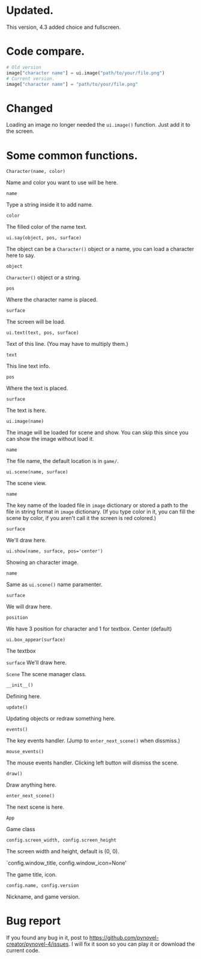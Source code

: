 # Updated.
This version, 4.3 added choice and fullscreen.

# Code compare.

```py
# Old version
image["character name"] = ui.image("path/to/your/file.png")
# Current version.
image["character name"] = "path/to/your/file.png"
```

# Changed
Loading an image no longer needed the `ui.image()` function.
Just add it to the screen.

# Some common functions.

`Character(name, color)`

Name and color you want to use will be here.

`name`

Type a string inside it to add name.

`color`

The filled color of the name text.

`ui.say(object, pos, surface)`

The object can be a `Character()` object or a name, you can
load a character here to say.

`object`

`Character()` object or a string.

`pos`

Where the character name is placed.

`surface`

The screen will be load.

`ui.text(text, pos, surface)`

Text of this line. (You may have to multiply them.)

`text`

This line text info.

`pos`

Where the text is placed.

`surface`

The text is here.

`ui.image(name)`

The image will be loaded for scene and show.
You can skip this since you can show the image
without load it.

`name`

The file name, the default location is in `game/`.

`ui.scene(name, surface)`

The scene view.

`name`

The key name of the loaded file in `image` dictionary
or stored a path to the file in string format in 
`image` dictionary. (If you type color in it,
you can fill the scene by color, if you aren't
call it the screen is red colored.)

`surface`

We'll draw here.

`ui.show(name, surface, pos='center')`

Showing an character image.

`name`

Same as `ui.scene()` name paramenter.

`surface`

We will draw here.

`position`

We have 3 position for character and 1 for textbox.
Center (default)

`ui.box_appear(surface)`

The textbox

`surface`
We'll draw here.

`Scene`
The scene manager class.

`__init__()`

Defining here.

`update()`

Updating objects or redraw something here.

`events()`

The key events handler. (Jump to `enter_next_scene()` when dissmiss.)

`mouse_events()`

The mouse events handler. Clicking left button will dismiss the scene.

`draw()`

Draw anything here.

`enter_next_scene()`

The next scene is here.

`App`

Game class

`config.screen_width, config.screen_height`

The screen width and height, default is (0, 0).

`config.window_title, config.window_icon=None'

The game title, icon.

 `config.name, config.version`
 
 Nickname, and game version.


# Bug report
If you found any bug in it, post to https://github.com/pynovel-creator/pynovel-4/issues. 
I will fix it soon so you can play it or download the current code.
